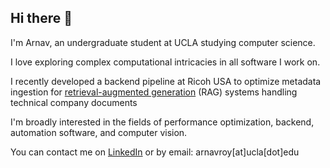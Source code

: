 ## Hi there 👋
I'm Arnav, an undergraduate student at UCLA studying computer science.

I love exploring complex computational intricacies in all software I work on.

I recently developed a backend pipeline at Ricoh USA to optimize metadata ingestion for [retrieval-augmented generation](https://en.wikipedia.org/wiki/Retrieval-augmented_generation) (RAG) systems handling technical company documents

I'm broadly interested in the fields of performance optimization, backend, automation software, and computer vision.

You can contact me on [LinkedIn](https://www.linkedin.com/in/arnavroy23/) or by email: arnavroy[at]ucla[dot]edu 
